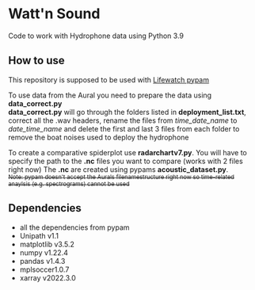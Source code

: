 # Watt'n Sound
Code to work with Hydrophone data using Python 3.9

## How to use
This repository is supposed to be used with [Lifewatch pypam](https://github.com/lifewatch/pypam)

To use data from the Aural you need to prepare the data using **data_correct.py**  
**data_correct.py** will go through the folders listed in **deployment_list.txt**, correct all the .wav headers, rename the files from _time_date_name_ to _date_time_name_ and delete the first and last 3 files from each folder to remove the boat noises used to deploy the hydrophone

To create a comparative spiderplot use **radarchartv7.py**. You will have to specify the path to the **.nc** files you want to compare (works with 2 files right now)
The **.nc** are created using pypams **acoustic_dataset.py**.  
~~<sub> Note: pypam doesn't accept the Aurals filenamestructure right now so time-related anaylsis (e.g. spectrograms) cannot be used </sub>~~

## Dependencies
- all the dependencies from pypam
- Unipath v1.1
- matplotlib v3.5.2
- numpy v1.22.4
- pandas v1.4.3
- mplsoccer1.0.7
- xarray v2022.3.0
